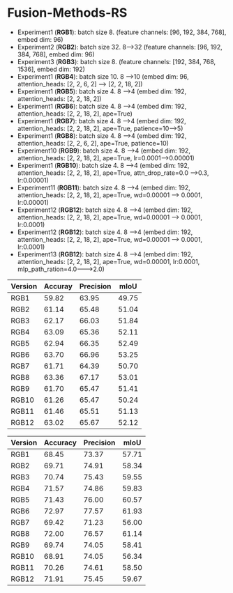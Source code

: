 # Fusion-Methods-RS

* Experiment1 (**RGB1**): batch size 8. (feature channels: [96, 192, 384, 768], embed dim: 96)
* Experiment2 (**RGB2**): batch size 32. 8-->32 (feature channels: [96, 192, 384, 768], embed dim: 96)
* Experiment3 (**RGB3**): batch size 8. (feature channels: [192, 384, 768, 1536], embed dim: 192)
* Experiment1 (**RGB4**): batch size 10. 8 -->10 (embed dim: 96, attention_heads: [2, 2, 6, 2] --> [2, 2, 18, 2])
* Experiment1 (**RGB5**): batch size 4. 8 -->4 (embed dim: 192, attention_heads: [2, 2, 18, 2])
* Experiment1 (**RGB6**): batch size 4. 8 -->4 (embed dim: 192, attention_heads: [2, 2, 18, 2], ape=True)
* Experiment1 (**RGB7**): batch size 4. 8 -->4 (embed dim: 192, attention_heads: [2, 2, 18, 2], ape=True, patience=10-->5)
* Experiment1 (**RGB8**): batch size 4. 8 -->4 (embed dim: 192, attention_heads: [2, 2, 6, 2], ape=True, patience=10)
* Experiment10 (**RGB9**): batch size 4. 8 -->4 (embed dim: 192, attention_heads: [2, 2, 18, 2], ape=True, lr=0.0001-->0.00001)
* Experiment1 (**RGB10**): batch size 4. 8 -->4 (embed dim: 192, attention_heads: [2, 2, 18, 2], ape=True, attn_drop_rate=0.0 -->0.3, lr:0.00001)
* Experiment11 (**RGB11**): batch size 4. 8 -->4 (embed dim: 192, attention_heads: [2, 2, 18, 2], ape=True, wd=0.00001 -->  0.0001, lr:0.00001)
* Experiment12 (**RGB12**): batch size 4. 8 -->4 (embed dim: 192, attention_heads: [2, 2, 18, 2], ape=True, wd=0.00001 -->  0.0001, lr:0.0001)
* Experiment12 (**RGB12**): batch size 4. 8 -->4 (embed dim: 192, attention_heads: [2, 2, 18, 2], ape=True, wd=0.00001 -->  0.0001, lr:0.0001)
* Experiment13 (**RGB12**): batch size 4. 8 -->4 (embed dim: 192, attention_heads: [2, 2, 18, 2], ape=True, wd=0.00001, lr:0.0001, mlp_path_ration=4.0--->2.0)

| Version | Accuray | Precision | mIoU  |
| ------- | ------- | --------- | ----- |
| RGB1    | 59.82   | 63.95     | 49.75 | 
| RGB2    | 61.14   | 65.48     | 51.04 |
| RGB3    | 62.17   | 66.03     | 51.84 |
| RGB4    | 63.09   | 65.36     | 52.11 |
| RGB5    | 62.94   | 66.35     | 52.49 |
| RGB6    | 63.70   | 66.96     | 53.25 | 
| RGB7    | 61.71   | 64.39     | 50.70 | 
| RGB8    | 63.36   | 67.17     | 53.01 | 
| RGB9    | 61.70   | 65.47     | 51.41 | 
| RGB10   | 61.26   | 65.47     | 50.24 | 
| RGB11   | 61.46   | 65.51     | 51.13 | 
| RGB12   | 63.02   | 65.67     | 52.12 | 


| Version | Accuracy | Precision | mIoU  |
| ------- | -------- | --------- | ----- |
| RGB1    | 68.45    | 73.37     | 57.71 |
| RGB2    | 69.71    | 74.91     | 58.34 |
| RGB3    | 70.74    | 75.43     | 59.55 |
| RGB4    | 71.57    | 74.86     | 59.83 |
| RGB5    | 71.43    | 76.00     | 60.57 |
| RGB6    | 72.97    | 77.57     | 61.93 |
| RGB7    | 69.42    | 71.23     | 56.00 |
| RGB8    | 72.00    | 76.57     | 61.14 |
| RGB9    | 69.74    | 74.05     | 58.41 |
| RGB10   | 68.91    | 74.05     | 56.34 |
| RGB11   | 70.26    | 74.61     | 58.50 |
| RGB12   | 71.91    | 75.45     | 59.67 |